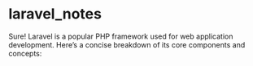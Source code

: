 # laravel_notes
Sure! Laravel is a popular PHP framework used for web application development. Here’s a concise breakdown of its core components and concepts:
